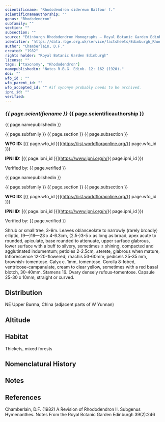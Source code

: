 ```yaml
---
scientificname: "Rhododendron sidereum Balfour f."
scientificnameauthorship: ""
genus: "Rhododendron"
subfamily: ""
section: ""
subsection: ""
source: "Edinburgh Rhododendron Monographs – Royal Botanic Garden Edinburgh"
identifier: "https://data.rbge.org.uk/service/factsheets/Edinburgh_Rhododendron_Monographs.xhtml"
author: "Chamberlain, D.F."
created: "1982"
rights holder: "Royal Botanic Garden Edinburgh"
license: ""
tags: ["taxonomy", "Rhododendron"]
namepublishedin: "Notes R.B.G. Edinb. 12: 162 (1920)."
doi: ""
wfo_id : ""
wfo_parent_id: ""
wfo_accepted_id: "" #if synonym probably needs to be archived.                      
ipni_id: ""
verified:
---
```

### _{{ page.scientificname }}_ {{ page.scientificauthorship }}
 {{ page.namepublishedin }}

{{ page.subfamily }} {{ page.section }} {{ page.subsection }}

**WFO ID:** [{{ page.wfo_id }}](https://list.worldfloraonline.org/{{ page.wfo_id }})

**IPNI ID:** [{{ page.ipni_id }}](https://www.ipni.org/n/{{ page.ipni_id }})

Verified by: {{ page.verified }}

 {{ page.namepublishedin }}

{{ page.subfamily }} {{ page.section }} {{ page.subsection }}

**WFO ID:** [{{ page.wfo_id }}](https://list.worldfloraonline.org/{{ page.wfo_id }})

**IPNI ID:** [{{ page.ipni_id }}](https://www.ipni.org/n/{{ page.ipni_id }})

Verified by: {{ page.verified }}



Shrub or small tree, 3-9m. Leaves oblanceolate to narrowly (rarely broadly) elliptic, (9—)16—23 x 4-6.3cm, (2.5-)3-5 x as long as broad, apex acute to rounded, apiculate, base rounded to attenuate, upper surface glabrous, lower surface with a buff to silvery, sometimes ± shining, compacted and agglutinated indumentum; petioles 2-2.5cm, ±terete, glabrous when mature, Inflorescence 12-20-flowered; rhachis 50-60mm; pedicels 25-35 mm, brownish-tomentose. Calyx c. 1mm, tomentose. Corolla 8-lobed, ventricose-campanulate, cream to clear yellow, sometimes with a red basal blotch, 30-40mm. Stamens 16. Ovary densely rufous-tomentose. Capsule 25-30 x 10mm, straight or curved.

## Distribution
NE Upper Burma, China (adjacent parts of W Yunnan)

## Altitude


## Habitat
Thickets, mixed forests

## Nomenclatural History

                       
## Notes


## References

Chamberlain, D.F. (1982) A Revision of Rhododendron II. Subgenus Hymenanthes. Notes From the Royal Botanic Garden Edinburgh 39(2):246
